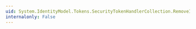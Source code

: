 ```yaml
---
uid: System.IdentityModel.Tokens.SecurityTokenHandlerCollection.RemoveItem(System.Int32)
internalonly: False
---
```

